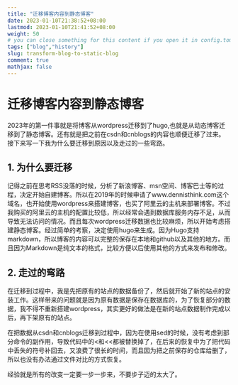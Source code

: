 ```yaml
---
title: "迁移博客内容到静态博客"
date: 2023-01-10T21:38:52+08:00
lastmod: 2023-01-10T21:41:52+08:00
weight: 50
# you can close something for this content if you open it in config.toml.
tags: ["blog","history"]
slug: transform-blog-to-static-blog
comment: true
mathjax: false
---
```


# 迁移博客内容到静态博客

2023年的第一件事就是将博客从wordpress迁移到了hugo,也就是从动态博客迁移到了静态博客。还有就是把之前在csdn和cnblogs的内容也顺便迁移了过来。接下来写一下我为什么要迁移到原因以及走过的一些弯路。

## 1. 为什么要迁移

记得之前在思考RSS没落的时候，分析了新浪博客、msn空间、博客巴士等的过程，决定开始自建博客。所以在2019年的时候申请了www.dennisthink.com这个域名，也开始使用wordpress来搭建博客，也买了阿里云的主机来部署博客。不过我购买的阿里云的主机的配置比较低，所以经常会遇到数据库服务内存不足，从而导致无法访问的情况。而且每次wordpress迁移数据也比较麻烦，所以开始考虑搭建静态博客。经过简单的考察，决定使用hugo来生成。因为Hugo支持markdown，所以博客的内容可以完整的保存在本地和github以及其他的地方。而且因为Markdown是纯文本的格式，比较方便以后使用其他的方式来发布和修改。

## 2. 走过的弯路

在迁移到过程中，我是先把原有的站点的数据备份了，然后就开始了新的站点的安装工作。这样带来的问题就是因为原有数据是保存在数据库的，为了恢复部分的数据，我不得不重新搭建wordpress，其实更好的做法是在新的站点数据制作完成以后，再下架原有的站点。

在把数据从csdn和cnblogs迁移到过程中，因为在使用sed的时候，没有考虑到部分命令的副作用，导致代码中的<和<<都被替换掉了，在后来的恢复中为了把代码中丢失的符号补回去，又浪费了很长的时间，而且因为把之前保存的仓库给删了，所以也没有办法通过文件对比的方式恢复。

经验就是所有的改变一定要一步一步来，不要步子迈的太大了。